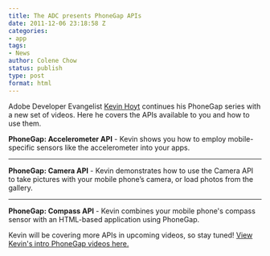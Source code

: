 ```yaml
---
title: The ADC presents PhoneGap APIs
date: 2011-12-06 23:18:58 Z
categories:
- app
tags:
- News
author: Colene Chow
status: publish
type: post
format: html
---
```


Adobe Developer Evangelist [Kevin Hoyt](http://twitter.com/krhoyt) continues his PhoneGap series with a new set of videos. Here he covers the APIs available to you and how to use them.

**PhoneGap: Accelerometer API** - Kevin shows you how to employ mobile-specific sensors like the accelerometer into your apps.

---

**PhoneGap: Camera API** - Kevin demonstrates how to use the Camera API to take pictures with your mobile phone’s camera, or load photos from the gallery.

---

**PhoneGap: Compass API** - Kevin combines your mobile phone's compass sensor with an HTML-based application using PhoneGap.

Kevin will be covering more APIs in upcoming videos, so stay tuned! [View Kevin's intro PhoneGap videos here.](http://phonegap.com/2011/12/05/the-adc-presents-phonegap/)
